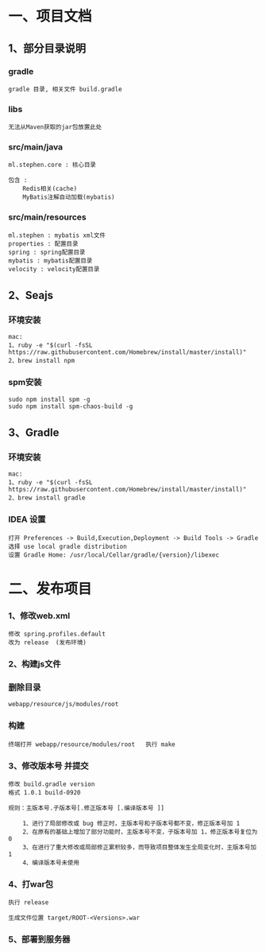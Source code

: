 # **一、项目文档**

## 1、部分目录说明

### gradle

	gradle 目录, 相关文件 build.gradle

### libs

    无法从Maven获取的jar包放置此处

### src/main/java

    ml.stephen.core : 核心目录
    
    包含 :
        Redis相关(cache)
        MyBatis注解自动加载(mybatis)

### src/main/resources

    ml.stephen : mybatis xml文件
    properties : 配置目录
    spring : spring配置目录
    mybatis : mybatis配置目录
    velocity : velocity配置目录

## 2、Seajs

### 环境安装

    mac:
    1、ruby -e "$(curl -fsSL https://raw.githubusercontent.com/Homebrew/install/master/install)"
    2、brew install npm

### spm安装

    sudo npm install spm -g
    sudo npm install spm-chaos-build -g

## 3、Gradle

### 环境安装

    mac:
    1、ruby -e "$(curl -fsSL https://raw.githubusercontent.com/Homebrew/install/master/install)"
    2、brew install gradle

### IDEA 设置

    打开 Preferences -> Build,Execution,Deployment -> Build Tools -> Gradle
    选择 use local gradle distribution
    设置 Gradle Home: /usr/local/Cellar/gradle/{version}/libexec

# **二、发布项目**

### 1、修改web.xml

    修改 spring.profiles.default
    改为 release  (发布环境)

### 2、构建js文件

### 删除目录

	webapp/resource/js/modules/root

### 构建

	终端打开 webapp/resource/modules/root	执行 make

### 3、修改版本号 并提交

    修改 build.gradle version
    格式 1.0.1 build-0920

	规则：主版本号.子版本号[.修正版本号 [.编译版本号 ]]

		1、进行了局部修改或 bug 修正时，主版本号和子版本号都不变，修正版本号加 1
		2、在原有的基础上增加了部分功能时，主版本号不变，子版本号加 1，修正版本号复位为 0
		3、在进行了重大修改或局部修正累积较多，而导致项目整体发生全局变化时，主版本号加 1
		4、编译版本号未使用

### 4、打war包

	执行 release

	生成文件位置 target/ROOT-<Versions>.war

### 5、部署到服务器